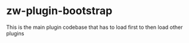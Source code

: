 # zw-plugin-bootstrap
This is the main plugin codebase that has to load first to then load other plugins
